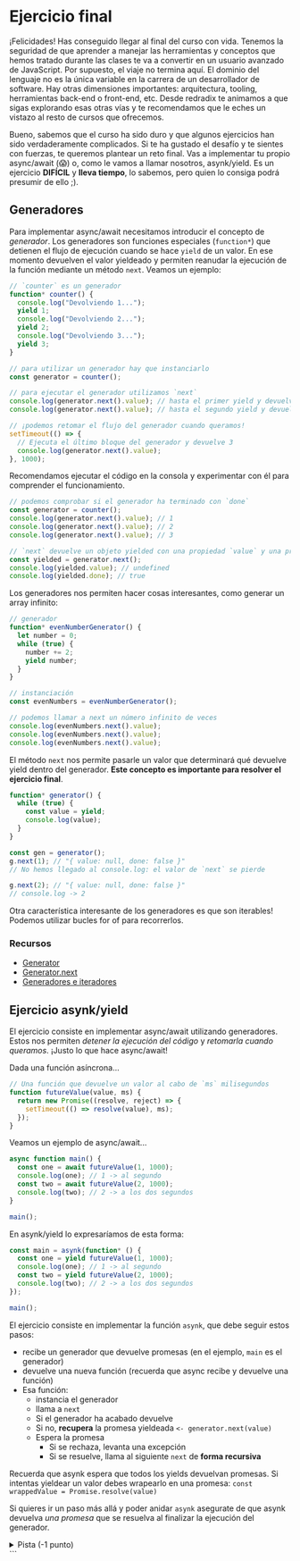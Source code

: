 # Ejercicio final

¡Felicidades! Has conseguido llegar al final del curso con vida. Tenemos la seguridad de que aprender a manejar las herramientas y conceptos que hemos tratado durante las clases te va a convertir en un usuario avanzado de JavaScript. Por supuesto, el viaje no termina aquí. El dominio del lenguaje no es la única variable en la carrera de un desarrollador de software. Hay otras dimensiones importantes: arquitectura, tooling, herramientas back-end o front-end, etc. Desde redradix te animamos a que sigas explorando esas otras vías y te recomendamos que le eches un vistazo al resto de cursos que ofrecemos.

Bueno, sabemos que el curso ha sido duro y que algunos ejercicios han sido verdaderamente complicados. Si te ha gustado el desafío y te sientes con fuerzas, te queremos plantear un reto final. Vas a implementar tu propio async/await (😱) o, como le vamos a llamar nosotros, asynk/yield. Es un ejercicio **DIFÍCIL** y **lleva tiempo**, lo sabemos, pero quien lo consiga podrá presumir de ello ;).

## Generadores

Para implementar async/await necesitamos introducir el concepto de _generador_. Los generadores son funciones especiales (`function*`) que detienen el flujo de ejecución cuando se hace `yield` de un valor. En ese momento devuelven el valor yieldeado y permiten reanudar la ejecución de la función mediante un método `next`. Veamos un ejemplo:

```javascript
// `counter` es un generador
function* counter() {
  console.log("Devolviendo 1...");
  yield 1;
  console.log("Devolviendo 2...");
  yield 2;
  console.log("Devolviendo 3...");
  yield 3;
}

// para utilizar un generador hay que instanciarlo
const generator = counter();

// para ejecutar el generador utilizamos `next`
console.log(generator.next().value); // hasta el primer yield y devuelve 1
console.log(generator.next().value); // hasta el segundo yield y devuelve 2

// ¡podemos retomar el flujo del generador cuando queramos!
setTimeout(() => {
  // Ejecuta el último bloque del generador y devuelve 3
  console.log(generator.next().value);
}, 1000);
```

Recomendamos ejecutar el código en la consola y experimentar con él para comprender el funcionamiento.

```javascript
// podemos comprobar si el generador ha terminado con `done`
const generator = counter();
console.log(generator.next().value); // 1
console.log(generator.next().value); // 2
console.log(generator.next().value); // 3

// `next` devuelve un objeto yielded con una propiedad `value` y una propiedad `done`
const yielded = generator.next();
console.log(yielded.value); // undefined
console.log(yielded.done); // true
```

Los generadores nos permiten hacer cosas interesantes, como generar un array infinito:

```javascript
// generador
function* evenNumberGenerator() {
  let number = 0;
  while (true) {
    number += 2;
    yield number;
  }
}

// instanciación
const evenNumbers = evenNumberGenerator();

// podemos llamar a next un número infinito de veces
console.log(evenNumbers.next().value);
console.log(evenNumbers.next().value);
console.log(evenNumbers.next().value);
```

El método `next` nos permite pasarle un valor que determinará qué devuelve yield dentro del generador. **Este concepto es importante para resolver el ejercicio final**.

```javascript
function* generator() {
  while (true) {
    const value = yield;
    console.log(value);
  }
}

const gen = generator();
g.next(1); // "{ value: null, done: false }"
// No hemos llegado al console.log: el valor de `next` se pierde

g.next(2); // "{ value: null, done: false }"
// console.log -> 2
```

Otra característica interesante de los generadores es que son iterables! Podemos utilizar bucles for of para recorrerlos.

### Recursos

- [Generator](https://developer.mozilla.org/en-US/docs/Web/JavaScript/Reference/Global_Objects/Generator)
- [Generator.next](https://developer.mozilla.org/en-US/docs/Web/JavaScript/Reference/Global_Objects/Generator/next)
- [Generadores e iteradores](https://developer.mozilla.org/en-US/docs/Web/JavaScript/Guide/Iterators_and_Generators)

## Ejercicio asynk/yield

El ejercicio consiste en implementar async/await utilizando generadores. Estos nos permiten _detener la ejecución del código_ y _retomarla cuando queramos_. ¡Justo lo que hace async/await!

Dada una función asíncrona...

```javascript
// Una función que devuelve un valor al cabo de `ms` milisegundos
function futureValue(value, ms) {
  return new Promise((resolve, reject) => {
    setTimeout(() => resolve(value), ms);
  });
}
```

Veamos un ejemplo de async/await...

```javascript
async function main() {
  const one = await futureValue(1, 1000);
  console.log(one); // 1 -> al segundo
  const two = await futureValue(2, 1000);
  console.log(two); // 2 -> a los dos segundos
}

main();
```

En asynk/yield lo expresaríamos de esta forma:

```javascript
const main = asynk(function* () {
  const one = yield futureValue(1, 1000);
  console.log(one); // 1 -> al segundo
  const two = yield futureValue(2, 1000);
  console.log(two); // 2 -> a los dos segundos
});

main();
```

El ejercicio consiste en implementar la función `asynk`, que debe seguir estos pasos:

- recibe un generador que devuelve promesas (en el ejemplo, `main` es el generador)
- devuelve una nueva función (recuerda que async recibe y devuelve una función)
- Esa función:
  - instancia el generador
  - llama a `next`
  - Si el generador ha acabado devuelve
  - Si no, **recupera** la promesa yieldeada `<- generator.next(value)`
  - Espera la promesa
    - Si se rechaza, levanta una excepción
    - Si se resuelve, llama al siguiente `next` de **forma recursiva**

Recuerda que asynk espera que todos los yields devuelvan promesas. Si intentas yieldear un valor debes wrapearlo en una promesa: `const wrappedValue = Promise.resolve(value)`

Si quieres ir un paso más allá y poder anidar `asynk` asegurate de que asynk devuelva _una promesa_ que se resuelva al finalizar la ejecución del generador.

<details>
  <summary>Pista (-1 punto)</summary>
  
  ```javascript
function asynk(generator) {
  return function (...args) {
    const gen = generator(...args);

    function iterator(yielded) {
      return new Promise((resolve) => {
        // Si hemos llegado al final, devolvemos
        // Wrappeamos en caso de que yielded.value no sea una promesa
        // Resolvemos la promesa yieldeada con la siguiente llamada a `next`
      });
    }

    return iterator(gen.next());

    };

}

```

</details>
```
